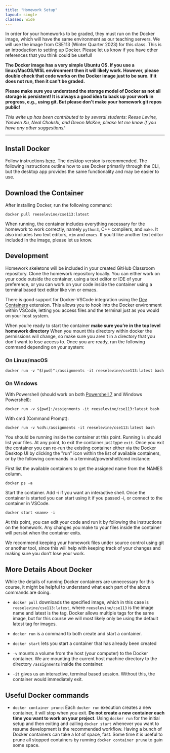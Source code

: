 ```yaml
---
title: "Homework Setup"
layout: single
classes: wide
---
```

In order for your homeworks to be graded, they must run on the Docker image, which will have the same environment as our teaching servers. We will use the image from CSE113 (Winter Quarter 2023) for this class. This is an introduction to setting up Docker. Please let us know if you have other references that you think could be useful!

**The Docker image has a very simple Ubuntu OS. If you use a linux/MacOS/WSL environment then it will likely work. However, please double check that code works on the Docker image just to be sure. If it does not run, then it can't be graded.**

**Please make sure you understand the storage model of Docker as not all storage is persistent! It is always a good idea to back up your work in progress, e.g., using git. But please don't make your homework git repos public!**

_This write up has been contributed to by several students: Reese Levine, Yanwen Xu, Neal Chokshi, and Devon McKee; please let me know if you have any other suggestions!_

------

## Install Docker

Follow instructions [here](https://docs.docker.com/get-docker/). The desktop version is recommended. The following instructions outline how to use Docker primarily through the CLI, but the desktop app provides the same functionality and may be easier to use.

## Download the Container

After installing Docker, run the following command: 

```
docker pull reeselevine/cse113:latest
```

When running, the container includes everything necessary for the homework to work correctly, namely `python3`, C++ compilers, and `make`. It also includes two text editors, `vim` and `emacs`. If you’d like another text editor included in the image, please let us know.

## Development

Homework skeletons will be included in your created GitHub Classroom repository. Clone the homework repository locally. You can either work on your code outside the container, using a text editor or IDE of your preference, or you can work on your code inside the container using a terminal based text editor like vim or emacs.

There is good support for Docker-VSCode integration using the [Dev Containers](https://marketplace.visualstudio.com/items?itemName=ms-vscode-remote.remote-containers) extension. This allows you to hook into the Docker environment within VSCode, letting you access files and the terminal just as you would on your host system.

When you’re ready to start the container **make sure you’re in the top level homework directory** When you mount this directory within docker the permissions will change, so make sure you aren't in a directory that you don't want to lose access to. Once you are ready, run the following command depending on your system:

### On Linux/macOS
```
docker run -v "$(pwd)":/assignments -it reeselevine/cse113:latest bash
```

### On Windows 

With Powershell (should work on both [Powershell 7](https://docs.microsoft.com/en-us/powershell/scripting/install/installing-powershell-on-windows?view=powershell-7.2) and Windows Powershell):

```
docker run -v ${pwd}:/assignments -it reeselevine/cse113:latest bash
```

With cmd (Command Prompt): 

```
docker run -v %cd%:/assignments -it reeselevine/cse113:latest bash
```

You should be running inside the container at this point. Running `ls` should list your files. At any point, to exit the container just type `exit`. Once you exit the container you can re-run the existing container either via the Docker Desktop UI by clicking the "run" icon within the list of available containers, or by the following commands in a terminal/powershell/cmd instance:

First list the available containers to get the assigned name from the NAMES column. 

```
docker ps -a
```

Start the container. Add -i if you want an interactive shell. Once the container is started you can start using it if you passed -i, or connect to the container in VSCode.

```
docker start <name> -i
```

At this point, you can edit your code and run it by following the instructions on the homework. Any changes you make to your files inside the container will persist when the container exits.

We recommend keeping your homework files under source control using git or another tool, since this will help with keeping track of your changes and making sure you don’t lose your work.

## More Details About Docker

While the details of running Docker containers are unnecessary for this course, it might be helpful to understand what each part of the above commands are doing.

* `docker pull` downloads the specified image, which in this case is `reeselevine/cse113:latest`, where `reeselevine/cse113` is the image name and latest is the tag. Docker allows multiple tags for the same image, but for this course we will most likely only be using the default latest tag for images.

* `docker run` is a command to both create and start a container.

* `docker start` lets you start a container that has already been created

* `-v` mounts a volume from the host (your computer) to the Docker container. We are mounting the current host machine directory to the directory `/assignments` inside the container.

* `-it` gives us an interactive, terminal based session. Without this, the container would immediately exit.


## Useful Docker commands

* `docker container prune`: Each `docker run` execution creates a new container, it will stop when you exit. **Do not create a new container each time you want to work on your project**. Using `docker run` for the initial setup and then exiting and calling `docker start` whenever you want to resume development is the recommended workflow. Having a bunch of Docker containers can take a lot of space, fast. Some time it is useful to prune all stopped containers by running `docker container prune` to gain some space. 
